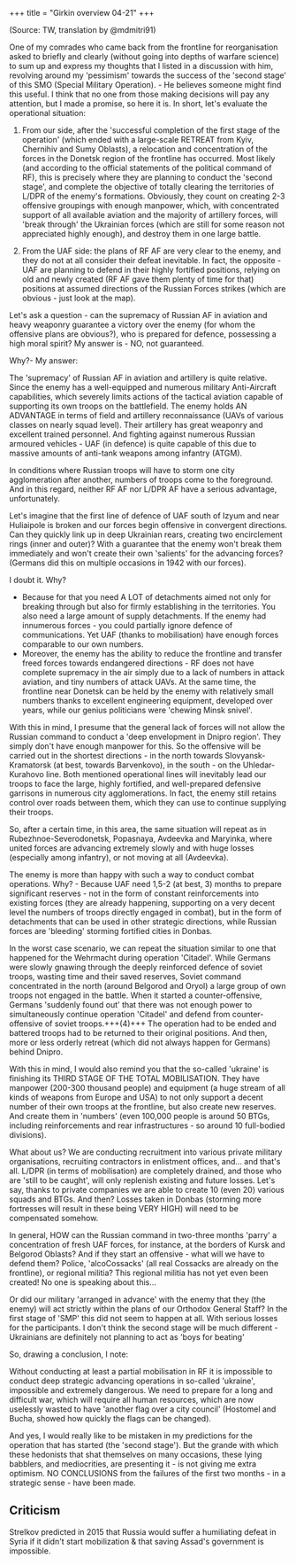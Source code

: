 +++
title = "Girkin overview 04-21"
+++

(Source: TW, translation by @mdmitri91)

One of my comrades who came back from the frontline for reorganisation asked to briefly and clearly (without going into depths of warfare science) to sum up and express my thoughts that I listed in a discussion with him, revolving around my 'pessimism' towards the success of the 'second stage' of this SMO (Special Military Operation). - He believes someone might find this useful. I think that no one from those making decisions will pay any attention, but I made a promise, so here it is. In short, let's evaluate the operational situation:

1. From our side, after the 'successful completion of the first stage of the operation' (which ended with a large-scale RETREAT from Kyiv, Chernihiv and Sumy Oblasts), a relocation and concentration of the forces in the Donetsk region of the frontline has occurred. Most likely (and according to the official statements of the political command of RF), this is precisely where they are planning to conduct the 'second stage', and complete the objective of totally clearing the territories of L/DPR of the enemy's formations. Obviously, they count on creating 2-3 offensive groupings with enough manpower, which, with concentrated support of all available aviation and the majority of artillery forces, will 'break through' the Ukrainian forces (which are still for some reason not appreciated highly enough), and destroy them in one large battle.

2. From the UAF side: the plans of RF AF are very clear to the enemy, and they do not at all consider their defeat inevitable. In fact, the opposite - UAF are planning to defend in their highly fortified positions, relying on old and newly created (RF AF gave them plenty of time for that) positions at assumed directions of the Russian Forces strikes (which are obvious - just look at the map).

Let's ask a question - can the supremacy of Russian AF in aviation and heavy weaponry guarantee a victory over the enemy (for whom the offensive plans are obvious?), who is prepared for defence, possessing a high moral spirit? My answer is - NO, not guaranteed.

Why?- My answer:

The 'supremacy' of Russian AF in aviation and artillery is quite relative. Since the enemy has a well-equipped and numerous military Anti-Aircraft capabilities, which severely limits actions of the tactical aviation capable of supporting its own troops on the battlefield. The enemy holds AN ADVANTAGE in terms of field and artillery reconnaissance (UAVs of various classes on nearly squad level). Their artillery has great weaponry and excellent trained personnel. And fighting against numerous Russian armoured vehicles - UAF (in defence) is quite capable of this due to massive amounts of anti-tank weapons among infantry (ATGM).

In conditions where Russian troops will have to storm one city agglomeration after another, numbers of troops come to the foreground. And in this regard, neither RF AF nor L/DPR AF have a serious advantage, unfortunately.

Let's imagine that the first line of defence of UAF south of Izyum and near Huliaipole is broken and our forces begin offensive in convergent directions. Can they quickly link up in deep Ukrainian rears, creating two encirclement rings (inner and outer)? With a guarantee that the enemy won't break them immediately and won't create their own 'salients' for the advancing forces? (Germans did this on multiple occasions in 1942 with our forces). 

I doubt it. Why? 

- Because for that you need A LOT of detachments aimed not only for breaking through but also for firmly establishing in the territories. You also need a large amount of supply detachments. If the enemy had innumerous forces - you could partially ignore defence of communications. Yet UAF (thanks to mobilisation) have enough forces comparable to our own numbers. 
- Moreover, the enemy has the ability to reduce the frontline and transfer freed forces towards endangered directions - RF does not have complete supremacy in the air simply due to a lack of numbers in attack aviation, and tiny numbers of attack UAVs. At the same time, the frontline near Donetsk can be held by the enemy with relatively small numbers thanks to excellent engineering equipment, developed over years, while our genius politicians were 'chewing Minsk snivel'.

With this in mind, I presume that the general lack of forces will not allow the Russian command to conduct a 'deep envelopment in Dnipro region'. They simply don't have enough manpower for this. So the offensive will be carried out in the shortest directions - in the north towards Slovyansk-Kramatorsk (at best, towards Barvenkovo), in the south - on the Uhledar-Kurahovo line. Both mentioned operational lines will inevitably lead our troops to face the large, highly fortified, and well-prepared defensive garrisons in numerous city agglomerations. In fact, the enemy still retains control over roads between them, which they can use to continue supplying their troops.

So, after a certain time, in this area, the same situation will repeat as in Rubezhnoe-Severodonetsk, Popasnaya, Avdeevka and Maryinka, where united forces are advancing extremely slowly and with huge losses (especially among infantry), or not moving at all (Avdeevka).

The enemy is more than happy with such a way to conduct combat operations. Why? - Because UAF need 1,5-2 (at best, 3) months to prepare significant reserves - not in the form of constant reinforcements into existing forces (they are already happening, supporting on a very decent level the numbers of troops directly engaged in combat), but in the form of detachments that can be used in other strategic directions, while Russian forces are 'bleeding' storming fortified cities in Donbas.

In the worst case scenario, we can repeat the situation similar to one that happened for the Wehrmacht during operation 'Citadel'. While Germans were slowly gnawing through the deeply reinforced defence of soviet troops, wasting time and their saved reserves, Soviet command concentrated in the north (around Belgorod and Oryol) a large group of own troops not engaged in the battle. When it started a counter-offensive, Germans 'suddenly found out' that there was not enough power to simultaneously continue operation 'Citadel' and defend from counter-offensive of soviet troops.+++(4)+++ The operation had to be ended and battered troops had to be returned to their original positions. And then, more or less orderly retreat (which did not always happen for Germans) behind Dnipro. 

With this in mind, I would also remind you that the so-called 'ukraine' is finishing its THIRD STAGE OF THE TOTAL MOBILISATION. They have manpower (200-300 thousand people) and equipment (a huge stream of all kinds of weapons from Europe and USA) to not only support a decent number of their own troops at the frontline, but also create new reserves. And create them in 'numbers' (even 100,000 people is around 50 BTGs, including reinforcements and rear infrastructures - so around 10 full-bodied divisions).

What about us? We are conducting recruitment into various private military organisations, recruiting contractors in enlistment offices, and... and that's all. L/DPR (in terms of mobilisation) are completely drained, and those who are 'still to be caught', will only replenish existing and future losses. Let's say, thanks to private companies we are able to create 10 (even 20) various squads and BTGs. And then? Losses taken in Donbas (storming more fortresses will result in these being VERY HIGH) will need to be compensated somehow.

In general, HOW can the Russian command in two-three months 'parry' a concentration of fresh UAF forces, for instance, at the borders of Kursk and Belgorod Oblasts? And if they start an offensive - what will we have to defend them? Police, 'alcoCossacks' (all real Cossacks are already on the frontline), or regional militia? This regional militia has not yet even been created! No one is speaking about this...

Or did our military 'arranged in advance' with the enemy that they (the enemy) will act strictly within the plans of our Orthodox General Staff? In the first stage of 'SMP' this did not seem to happen at all. With serious losses for the participants. I don't think the second stage will be much different - Ukrainians are definitely not planning to act as 'boys for beating'

So, drawing a conclusion, I note:

Without conducting at least a partial mobilisation in RF it is impossible to conduct deep strategic advancing operations in so-called 'ukraine', impossible and extremely dangerous. We need to prepare for a long and difficult war, which will require all human resources, which are now uselessly wasted to have 'another flag over a city council' (Hostomel and Bucha, showed how quickly the flags can be changed).

And yes, I would really like to be mistaken in my predictions for the operation that has started (the 'second stage'). But the grande with which these hedonists that shat themselves on many occasions, these lying babblers, and mediocrities, are presenting it - is not giving me extra optimism. NO CONCLUSIONS from the failures of the first two months - in a strategic sense - have been made.


## Criticism
Strelkov predicted in 2015 that Russia would suffer a humiliating defeat in Syria if it didn't start mobilization & that saving Assad's government is impossible.
